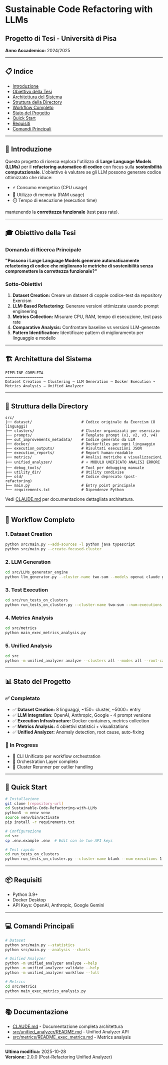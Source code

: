 # Sustainable Code Refactoring with LLMs

## Progetto di Tesi - Università di Pisa

**Anno Accademico:** 2024/2025

---

## 📋 Indice

- [Introduzione](#introduzione)
- [Obiettivo della Tesi](#obiettivo-della-tesi)
- [Architettura del Sistema](#architettura-del-sistema)
- [Struttura della Directory](#struttura-della-directory)
- [Workflow Completo](#workflow-completo)
- [Stato del Progetto](#stato-del-progetto)
- [Quick Start](#quick-start)
- [Requisiti](#requisiti)
- [Comandi Principali](#comandi-principali)

---

## 🎯 Introduzione

Questo progetto di ricerca esplora l'utilizzo di **Large Language Models (LLMs)** per il **refactoring automatico di codice** con focus sulla **sostenibilità computazionale**. L'obiettivo è valutare se gli LLM possono generare codice ottimizzato che riduce:
- ⚡ Consumo energetico (CPU usage)
- 💾 Utilizzo di memoria (RAM usage)
- ⏱️ Tempo di esecuzione (execution time)

mantenendo la **correttezza funzionale** (test pass rate).

---

## 🎓 Obiettivo della Tesi

### Domanda di Ricerca Principale
**"Possono i Large Language Models generare automaticamente refactoring di codice che migliorano le metriche di sostenibilità senza compromettere la correttezza funzionale?"**

### Sotto-Obiettivi
1. **Dataset Creation:** Creare un dataset di coppie codice-test da repository Exercism
2. **LLM-Based Refactoring:** Generare versioni ottimizzate usando prompt engineering
3. **Metrics Collection:** Misurare CPU, RAM, tempo di esecuzione, test pass rate
4. **Comparative Analysis:** Confrontare baseline vs versioni LLM-generate
5. **Pattern Identification:** Identificare pattern di miglioramento per linguaggio e modello

---

## 🏗️ Architettura del Sistema

```
PIPELINE COMPLETA
=================
Dataset Creation → Clustering → LLM Generation → Docker Execution → Metrics Analysis → Unified Analyzer
```

---

## 📂 Struttura della Directory

```
src/
├── dataset/                      # Codice originale da Exercism (8 linguaggi)
├── clusters/                     # Cluster organizzati per esercizio
├── prompts/                      # Template prompt (v1, v2, v3, v4)
├── out_improvements_metadata/    # Codice generato da LLM
├── docker/                       # Dockerfiles per ogni linguaggio
├── execution_outputs/            # Risultati esecuzioni JSON
├── execution_reports/            # Report human-readable
├── metrics/                      # Analisi metriche e visualizzazioni
├── unified_analyzer/             # ⭐ MODULO UNIFICATO ANALISI ERRORI
├── debug_tools/                  # Tool per debugging manuale
├── utility_dir/                  # Utility condivise
├── old/                          # Codice deprecato (post-refactoring)
├── main.py                       # Entry point principale
└── requirements.txt              # Dipendenze Python
```

Vedi [CLAUDE.md](CLAUDE.md) per documentazione dettagliata architettura.

---

## 🔄 Workflow Completo

### 1. Dataset Creation
```bash
python src/main.py --add-sources -l python java typescript
python src/main.py --create-focused-cluster
```

### 2. LLM Generation
```bash
cd src/LLMs_generator_engine
python llm_generator.py --cluster-name two-sum --models openai claude gemini
```

### 3. Test Execution
```bash
cd src/run_tests_on_clusters
python run_tests_on_cluster.py --cluster-name two-sum --num-executions 5
```

### 4. Metrics Analysis
```bash
cd src/metrics
python main_exec_metrics_analysis.py
```

### 5. Unified Analysis
```bash
cd src
python -m unified_analyzer analyze --clusters all --modes all --root-cause --export json markdown
```

---

## 📊 Stato del Progetto

### ✅ Completato

- ✅ **Dataset Creation:** 8 linguaggi, ~150+ cluster, ~5000+ entry
- ✅ **LLM Integration:** OpenAI, Anthropic, Google - 4 prompt versions
- ✅ **Execution Infrastructure:** Docker containers, metrics collection
- ✅ **Metrics Analysis:** 4 obiettivi statistici + visualizations
- ✅ **Unified Analyzer:** Anomaly detection, root cause, auto-fixing

### 🚧 In Progress

- 🔨 CLI Unificato per workflow orchestration
- 🔨 Orchestration Layer completo
- 🔨 Cluster Rerunner per outlier handling

---

## 🚀 Quick Start

```bash
# Installazione
git clone [repository-url]
cd Sustainable-Code-Refactoring-with-LLMs
python3 -m venv venv
source venv/bin/activate
pip install -r requirements.txt

# Configurazione
cd src
cp .env.example .env  # Edit con le tue API keys

# Test rapido
cd run_tests_on_clusters
python run_tests_on_cluster.py --cluster-name blank --num-executions 1
```

---

## 📦 Requisiti

- Python 3.9+
- Docker Desktop
- API Keys: OpenAI, Anthropic, Google Gemini

---

## 💻 Comandi Principali

```bash
# Dataset
python src/main.py --statistics
python src/main.py --analysis --charts

# Unified Analyzer
python -m unified_analyzer analyze --help
python -m unified_analyzer validate --help
python -m unified_analyzer workflow --full

# Metrics
cd src/metrics
python main_exec_metrics_analysis.py
```

---

## 📚 Documentazione

- [CLAUDE.md](CLAUDE.md) - Documentazione completa architettura
- [src/unified_analyzer/README.md](src/unified_analyzer/README.md) - Unified Analyzer API
- [src/metrics/README_exec_metrics.md](src/metrics/README_exec_metrics.md) - Metrics analysis

---

**Ultima modifica:** 2025-10-28  
**Versione:** 2.0.0 (Post-Refactoring Unified Analyzer)
